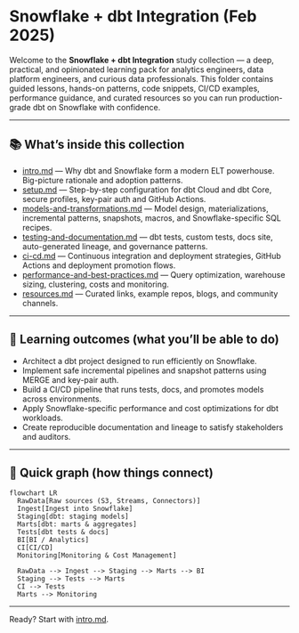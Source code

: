# Snowflake + dbt Integration (Feb 2025)

Welcome to the **Snowflake + dbt Integration** study collection — a deep, practical, and opinionated learning pack for analytics engineers, data platform engineers, and curious data professionals. This folder contains guided lessons, hands-on patterns, code snippets, CI/CD examples, performance guidance, and curated resources so you can run production-grade dbt on Snowflake with confidence.

---

## 📚 What’s inside this collection

- [intro.md](./intro.md) — Why dbt and Snowflake form a modern ELT powerhouse. Big-picture rationale and adoption patterns.
- [setup.md](./setup.md) — Step-by-step configuration for dbt Cloud and dbt Core, secure profiles, key-pair auth and GitHub Actions.
- [models-and-transformations.md](./models-and-transformations.md) — Model design, materializations, incremental patterns, snapshots, macros, and Snowflake-specific SQL recipes.
- [testing-and-documentation.md](./testing-and-documentation.md) — dbt tests, custom tests, docs site, auto-generated lineage, and governance patterns.
- [ci-cd.md](./ci-cd.md) — Continuous integration and deployment strategies, GitHub Actions and deployment promotion flows.
- [performance-and-best-practices.md](./performance-and-best-practices.md) — Query optimization, warehouse sizing, clustering, costs and monitoring.
- [resources.md](./resources.md) — Curated links, example repos, blogs, and community channels.

---

## 🎯 Learning outcomes (what you’ll be able to do)

- Architect a dbt project designed to run efficiently on Snowflake.
- Implement safe incremental pipelines and snapshot patterns using MERGE and key-pair auth.
- Build a CI/CD pipeline that runs tests, docs, and promotes models across environments.
- Apply Snowflake-specific performance and cost optimizations for dbt workloads.
- Create reproducible documentation and lineage to satisfy stakeholders and auditors.

---

## 🚀 Quick graph (how things connect)

```mermaid
flowchart LR
  RawData[Raw sources (S3, Streams, Connectors)]
  Ingest[Ingest into Snowflake]
  Staging[dbt: staging models]
  Marts[dbt: marts & aggregates]
  Tests[dbt tests & docs]
  BI[BI / Analytics]
  CI[CI/CD]
  Monitoring[Monitoring & Cost Management]

  RawData --> Ingest --> Staging --> Marts --> BI
  Staging --> Tests --> Marts
  CI --> Tests
  Marts --> Monitoring
```

---

Ready? Start with [intro.md](./intro.md).
